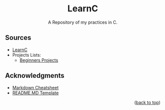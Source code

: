 <div id="top"></div>

<!-- TITLE -->
<div align="center">
  <!-- PROJECT LOGO -->
  <a href="https://github.com/MathysC/LearnC.git"></a>

<h1 align="center">LearnC</h1>

  <p align="center">
    A Repository of my practices in C.
  </p>
</div>

<!-- SOURCES -->
## Sources

- [LearnC][learnc]
- Projects Lists:
    - [Beginners Projects][analyticsinsight.net]
<!-- ACKNOWLEDGMENTS -->

## Acknowledgments

- [Markdown Cheatsheet][md-url]
- [README.MD Template][readme-url]
<p align="right">(<a href="#top">back to top</a>)</p>

<!-- MARKDOWN LINKS & IMAGES -->
<!-- https://www.markdownguide.org/basic-syntax/#reference-style-links -->

[learnc]: https://www.learn-c.org/
[md-url]: https://github.com/adam-p/markdown-here/wiki/Markdown-Cheatsheet
[readme-url]: https://github.com/othneildrew/Best-README-Template
[analyticsinsight.net]: https://www.analyticsinsight.net/top-10-c-projects-for-beginners-to-sharpen-necessary-skills-in-2022/
